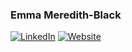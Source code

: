 ### Emma Meredith-Black

[![LinkedIn](https://img.shields.io/badge/LinkedIn-Emma%20Meredith%20Black-blue?style=flat&logo=linkedin)](https://www.linkedin.com/in/emma-meredith-black/)
[![Website](https://img.shields.io/badge/Website-emmamb.com-blue?style=flat)](https://emmamb.com)
